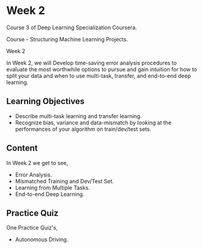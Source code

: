 # Week 2

Course 3 of Deep Learning Specialization Coursera.

Course - Structuring Machine Learning Projects.

Week 2
 
In Week 2, we will Develop time-saving error analysis procedures to evaluate the most worthwhile options to pursue and gain 
intuition for how to split your data and when to use multi-task, transfer, and end-to-end deep learning.

## Learning Objectives

* Describe multi-task learning and transfer learning.
* Recognize bias, variance and data-mismatch by looking at the performances of your algorithm on train/dev/test sets.

## Content

In Week 2 we get to see,
 
* Error Analysis.
* Mismatched Training and Dev/Test Set.
* Learning from Multiple Tasks.
* End-to-end Deep Learning.

## Practice Quiz

One Practice Quiz's,

* Autonomous Driving.


